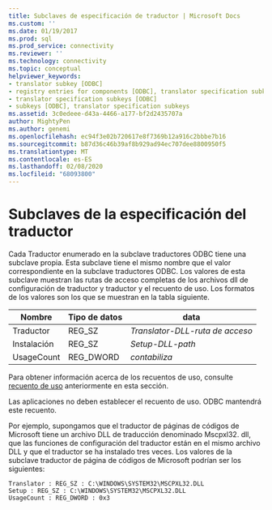```yaml
---
title: Subclaves de especificación de traductor | Microsoft Docs
ms.custom: ''
ms.date: 01/19/2017
ms.prod: sql
ms.prod_service: connectivity
ms.reviewer: ''
ms.technology: connectivity
ms.topic: conceptual
helpviewer_keywords:
- translator subkey [ODBC]
- registry entries for components [ODBC], translator specification subkeys
- translator specification subkeys [ODBC]
- subkeys [ODBC], translator specification subkeys
ms.assetid: 3c0edeee-d43a-4466-a177-bf2d2435707a
author: MightyPen
ms.author: genemi
ms.openlocfilehash: ec94f3e02b720617e8f7369b12a916c2bbbe7b16
ms.sourcegitcommit: b87d36c46b39af8b929ad94ec707dee8800950f5
ms.translationtype: MT
ms.contentlocale: es-ES
ms.lasthandoff: 02/08/2020
ms.locfileid: "68093800"
---
```

# <a name="translator-specification-subkeys"></a>Subclaves de la especificación del traductor
Cada Traductor enumerado en la subclave traductores ODBC tiene una subclave propia. Esta subclave tiene el mismo nombre que el valor correspondiente en la subclave traductores ODBC. Los valores de esta subclave muestran las rutas de acceso completas de los archivos dll de configuración de traductor y traductor y el recuento de uso. Los formatos de los valores son los que se muestran en la tabla siguiente.  
  
|Nombre|Tipo de datos|data|  
|----------|---------------|----------|  
|Traductor|REG_SZ|*Translator-DLL-ruta de acceso*|  
|Instalación|REG_SZ|*Setup-DLL-path*|  
|UsageCount|REG_DWORD|*contabiliza*|  
  
 Para obtener información acerca de los recuentos de uso, consulte [recuento de uso](../../../odbc/reference/install/usage-counting.md) anteriormente en esta sección.  
  
 Las aplicaciones no deben establecer el recuento de uso. ODBC mantendrá este recuento.  
  
 Por ejemplo, supongamos que el traductor de páginas de códigos de Microsoft tiene un archivo DLL de traducción denominado Mscpxl32. dll, que las funciones de configuración del traductor están en el mismo archivo DLL y que el traductor se ha instalado tres veces. Los valores de la subclave traductor de página de códigos de Microsoft podrían ser los siguientes:  
  
```  
Translator : REG_SZ : C:\WINDOWS\SYSTEM32\MSCPXL32.DLL  
Setup : REG_SZ : C:\WINDOWS\SYSTEM32\MSCPXL32.DLL  
UsageCount : REG_DWORD : 0x3  
```
